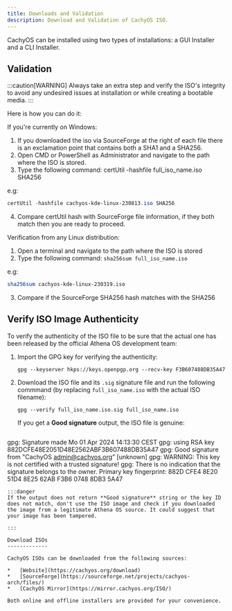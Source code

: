 ```yaml
---
title: Downloads and Validation
description: Download and Validation of CachyOS ISO.
---
```


CachyOS can be installed using two types of installations: a GUI Installer and a CLI Installer.

Validation
----------

:::caution[WARNING]
Always take an extra step and verify the ISO's integrity to avoid any undesired issues at installation or while creating a bootable media.
:::

Here is how you can do it:

If you're currently on Windows:

1. If you downloaded the iso via SourceForge at the right of each file there is an exclamation point that contains both a SHA1 and a SHA256.
2. Open CMD or PowerShell as Administrator and navigate to the path where the ISO is stored.
3. Type the following command: certUtil -hashfile full_iso_name.iso SHA256

e.g:
```powershell
certUtil -hashfile cachyos-kde-linux-230813.iso SHA256
```

4. Compare certUtil hash with SourceForge file information, if they both match then you are ready to proceed.

Verification from any Linux distribution:

1. Open a terminal and navigate to the path where the ISO is stored
2. Type the following command: `sha256sum full_iso_name.iso`

e.g:
```sh
sha256sum cachyos-kde-linux-230319.iso
```

3. Compare if the SourceForge SHA256 hash matches with the SHA256

Verify ISO Image Authenticity
-----------------------------

To verify the authenticity of the ISO file to be sure that the actual one has been released by the official Athena OS development team:
1. Import the GPG key for verifying the authenticity:
   ```shell
   gpg --keyserver hkps://keys.openpgp.org --recv-key F3B607488DB35A47
   ```
2. Download the ISO file and its `.sig` signature file and run the following commmand (by replacing `full_iso_name.iso` with the actual ISO filename):
   ```shell
   gpg --verify full_iso_name.iso.sig full_iso_name.iso
   ```
   If you get a **Good signature** output, the ISO file is genuine:
   ```
  gpg: Signature made Mo 01 Apr 2024 14:13:30 CEST
  gpg:                using RSA key 882DCFE48E2051D48E2562ABF3B607488DB35A47
  gpg: Good signature from "CachyOS <admin@cachyos.org>" [unknown]
  gpg: WARNING: This key is not certified with a trusted signature!
  gpg:          There is no indication that the signature belongs to the owner.
  Primary key fingerprint: 882D CFE4 8E20 51D4 8E25  62AB F3B6 0748 8DB3 5A47

   ```
:::danger
If the output does not return **Good signature** string or the key ID does not match, don't use the ISO image and check if you downloaded the image from a legitimate Athena OS source. It could suggest that your image has been tampered.

:::

Download ISOs
-------------

CachyOS ISOs can be downloaded from the following sources:

*   [Website](https://cachyos.org/download)
*   [SourceForge](https://sourceforge.net/projects/cachyos-arch/files/)
*   [CachyOS Mirror](https://mirror.cachyos.org/ISO/)

Both online and offline installers are provided for your convenience.